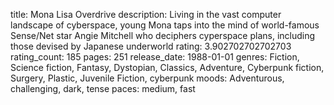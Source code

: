 title: Mona Lisa Overdrive
description: Living in the vast computer landscape of cyberspace, young Mona taps into the mind of world-famous Sense/Net star Angie Mitchell who deciphers cyperspace plans, including those devised by Japanese underworld
rating: 3.902702702702703
rating_count: 185
pages: 251
release_date: 1988-01-01
genres: Fiction, Science fiction, Fantasy, Dystopian, Classics, Adventure, Cyberpunk fiction, Surgery, Plastic, Juvenile Fiction, cyberpunk
moods: Adventurous, challenging, dark, tense
paces: medium, fast